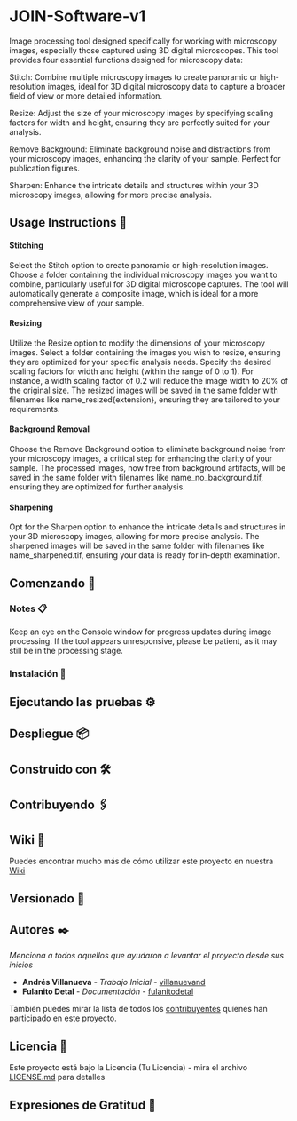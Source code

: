 # JOIN-Software-v1

Image processing tool designed specifically for working with microscopy images, especially those captured using 3D digital microscopes. This tool provides four essential functions designed for microscopy data:

Stitch: Combine multiple microscopy images to create panoramic or high-resolution images, ideal for 3D digital microscopy data to capture a broader field of view or more detailed information.

Resize: Adjust the size of your microscopy images by specifying scaling factors for width and height, ensuring they are perfectly suited for your analysis.

Remove Background: Eliminate background noise and distractions from your microscopy images, enhancing the clarity of your sample. Perfect for publication figures.

Sharpen: Enhance the intricate details and structures within your 3D microscopy images, allowing for more precise analysis.

## Usage Instructions 🚀
#### Stitching
Select the Stitch option to create panoramic or high-resolution images.
Choose a folder containing the individual microscopy images you want to combine, particularly useful for 3D digital microscope captures.
The tool will automatically generate a composite image, which is ideal for a more comprehensive view of your sample.
#### Resizing
Utilize the Resize option to modify the dimensions of your microscopy images.
Select a folder containing the images you wish to resize, ensuring they are optimized for your specific analysis needs.
Specify the desired scaling factors for width and height (within the range of 0 to 1).
For instance, a width scaling factor of 0.2 will reduce the image width to 20% of the original size.
The resized images will be saved in the same folder with filenames like name_resized{extension}, ensuring they are tailored to your requirements.
#### Background Removal
Choose the Remove Background option to eliminate background noise from your microscopy images, a critical step for enhancing the clarity of your sample.
The processed images, now free from background artifacts, will be saved in the same folder with filenames like name_no_background.tif, ensuring they are optimized for further analysis.
#### Sharpening
Opt for the Sharpen option to enhance the intricate details and structures in your 3D microscopy images, allowing for more precise analysis.
The sharpened images will be saved in the same folder with filenames like name_sharpened.tif, ensuring your data is ready for in-depth examination.







## Comenzando 🚀




### Notes 📋
Keep an eye on the Console window for progress updates during image processing.
If the tool appears unresponsive, please be patient, as it may still be in the processing stage.



### Instalación 🔧




## Ejecutando las pruebas ⚙️




## Despliegue 📦



## Construido con 🛠️


## Contribuyendo 🖇️



## Wiki 📖

Puedes encontrar mucho más de cómo utilizar este proyecto en nuestra [Wiki](https://github.com/tu/proyecto/wiki)

## Versionado 📌


## Autores ✒️

_Menciona a todos aquellos que ayudaron a levantar el proyecto desde sus inicios_

* **Andrés Villanueva** - *Trabajo Inicial* - [villanuevand](https://github.com/villanuevand)
* **Fulanito Detal** - *Documentación* - [fulanitodetal](#fulanito-de-tal)

También puedes mirar la lista de todos los [contribuyentes](https://github.com/your/project/contributors) quíenes han participado en este proyecto. 

## Licencia 📄

Este proyecto está bajo la Licencia (Tu Licencia) - mira el archivo [LICENSE.md](LICENSE.md) para detalles

## Expresiones de Gratitud 🎁




